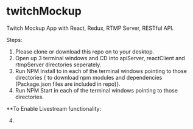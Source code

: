 # twitchMockup
Twitch Mockup App with React, Redux, RTMP Server, RESTful API.

Steps:

1. Please clone or download this repo on to your desktop.
2. Open up 3 terminal windows and CD into apiServer, reactClient and rtmpServer directories seperately.
2. Run NPM Install to in each of the terminal windows pointing to those directories { to download npm modules and dependencies (Package.json files are included in repo)}.
3. Run NPM Start in each of the terminal windows pointing to those directories. 

**To Enable Livestream functionality:

4. 
